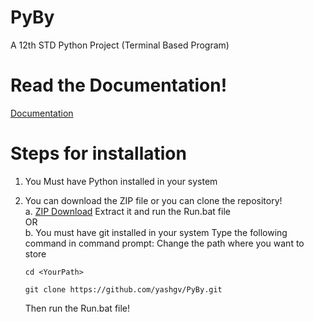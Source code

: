 # PyBy
A 12th STD Python Project (Terminal Based Program)
<br>
<h1>Read the Documentation!</h1>
<a href="https://github.com/yashgv/PyBy/blob/main/YashVarmaProjectDocument.pdf">Documentation</a>

# Steps for installation
1.  You Must have Python installed in your system
2.  You can download the ZIP file or you can clone the repository!
    <br>
  a. <a href="https://github.com/yashgv/PyBy">ZIP Download</a> 
     Extract it and run the Run.bat file
    <br>
                OR
    <br>
  b. You must have git installed in your system
    Type the following command in command prompt:
    Change the path where you want to store
    
    ```
    cd <YourPath>
    ```
    ```
    git clone https://github.com/yashgv/PyBy.git
    ```
    Then run the Run.bat file!